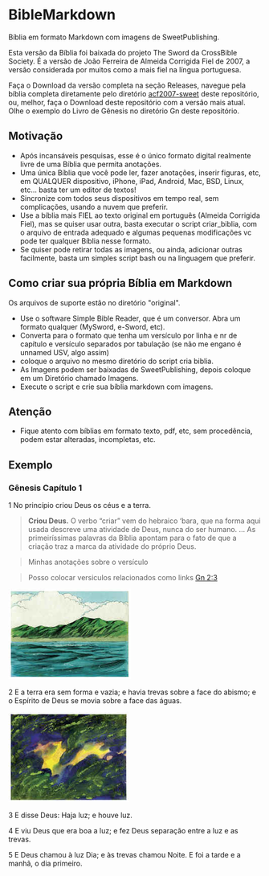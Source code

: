 # BibleMarkdown
Bíblia em formato Markdown com imagens de SweetPublishing.

Esta versão da Bíblia foi baixada do projeto The Sword da CrossBible Society. É a versão de João Ferreira de Almeida Corrigida Fiel de 2007, a versão considerada por muitos como a mais fiel na língua portuguesa.

Faça o Download da versão completa na seção Releases, navegue pela bíblia completa diretamente pelo diretório [acf2007-sweet](acf2007-sweet) deste repositório, ou, melhor, faça o Download deste repositório com a versão mais atual. Olhe o exemplo do Livro de Gênesis no diretório Gn deste repositório.

## Motivação
- Após incansáveis pesquisas, esse é o único formato digital realmente livre de uma Bíblia que permita anotações.
- Uma única Bíblia que você pode ler, fazer anotações, inserir figuras, etc, em QUALQUER dispositivo, iPhone, iPad, Android, Mac, BSD, Linux, etc... basta ter um editor de textos!
- Sincronize com todos seus dispositivos em tempo real, sem complicações, usando a nuvem que preferir.
- Use a bíblia mais FIEL ao texto original em português (Almeida Corrigida Fiel), mas se quiser usar outra, basta executar o script criar_biblia, com o arquivo de entrada adequado e algumas pequenas modificações vc pode ter qualquer Bíblia nesse formato.
- Se quiser pode retirar todas as imagens, ou ainda, adicionar outras facilmente, basta um simples script bash ou na linguagem que preferir.

## Como criar sua própria Bíblia em Markdown
Os arquivos de suporte estão no diretório "original".
- Use o software Simple Bible Reader, que é um conversor. Abra um formato qualquer (MySword, e-Sword, etc).
- Converta para o formato que tenha um versículo por linha e nr de capítulo e versículo separados por tabulação (se não me engano é unnamed USV, algo assim)
- coloque o arquivo no mesmo diretório do script cria biblia.
- As Imagens podem ser baixadas de SweetPublishing, depois coloque em um Diretório chamado Imagens.
- Execute o script e crie sua bíblia markdown com imagens.

## Atenção
- Fique atento com bíblias em formato texto, pdf, etc, sem procedência, podem estar alteradas, incompletas, etc.

## Exemplo

### Gênesis Capítulo 1

1   No princípio criou Deus os céus e a terra.

> **Criou Deus.** O verbo “criar” vem do hebraico ‘bara, que na forma aqui usada descreve uma atividade de Deus, nunca do ser humano. … As primeiríssimas palavras da Bíblia apontam para o fato de que a criação traz a marca da atividade do próprio Deus.

> Minhas anotações sobre o versículo

> Posso colocar versiculos relacionados como links [Gn 2:3](acf2007-sweet/Gn/2.md#3)

![](1-0.jpg)

2   E a terra era sem forma e vazia; e havia trevas sobre a face do abismo; e o Espírito de Deus se movia sobre a face das águas.

![](2-0.jpg)

3   E disse Deus: Haja luz; e houve luz.

4   E viu Deus que era boa a luz; e fez Deus separação entre a luz e as trevas.

5   E Deus chamou à luz Dia; e às trevas chamou Noite. E foi a tarde e a manhã, o dia primeiro.
